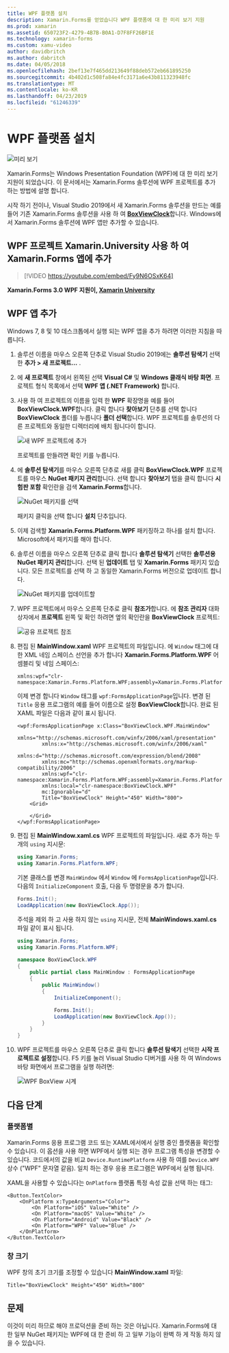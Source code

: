 ```yaml
---
title: WPF 플랫폼 설치
description: Xamarin.Forms를 얻었습니다 WPF 플랫폼에 대 한 미리 보기 지원
ms.prod: xamarin
ms.assetid: 650723F2-4279-4B7B-B0A1-D7F8FF26BF1E
ms.technology: xamarin-forms
ms.custom: xamu-video
author: davidbritch
ms.author: dabritch
ms.date: 04/05/2018
ms.openlocfilehash: 2bef13e7f465dd213649f88deb572eb661895250
ms.sourcegitcommit: 4b402d1c508fa84e4fc3171a6e43b811323948fc
ms.translationtype: MT
ms.contentlocale: ko-KR
ms.lasthandoff: 04/23/2019
ms.locfileid: "61246339"
---
```

# <a name="wpf-platform-setup"></a>WPF 플랫폼 설치

![미리 보기](~/media/shared/preview.png)

Xamarin.Forms는 Windows Presentation Foundation (WPF)에 대 한 미리 보기 지원이 되었습니다. 이 문서에서는 Xamarin.Forms 솔루션에 WPF 프로젝트를 추가 하는 방법에 설명 합니다.

시작 하기 전이나, Visual Studio 2019에서 새 Xamarin.Forms 솔루션을 만드는 예를 들어 기존 Xamarin.Forms 솔루션을 사용 하 여 [ **BoxViewClock**](https://developer.xamarin.com/samples/xamarin-forms/BoxView/BoxViewClock/)합니다. Windows에서 Xamarin.Forms 솔루션에 WPF 앱만 추가할 수 있습니다.

## <a name="add-a-wpf-project-to-a-xamarinforms-app-with-xamarinuniversity"></a>WPF 프로젝트 Xamarin.University 사용 하 여 Xamarin.Forms 앱에 추가

> [!VIDEO https://youtube.com/embed/Fy9N6OSxK64]

**Xamarin.Forms 3.0 WPF 지원이, [Xamarin University](https://university.xamarin.com/)**

## <a name="adding-a-wpf-app"></a>WPF 앱 추가

Windows 7, 8 및 10 데스크톱에서 실행 되는 WPF 앱을 추가 하려면 이러한 지침을 따릅니다.

1. 솔루션 이름을 마우스 오른쪽 단추로 Visual Studio 2019에는 **솔루션 탐색기** 선택한 **추가 > 새 프로젝트...** .

2. 에 **새 프로젝트** 창에서 왼쪽된 선택 **Visual C#** 및 **Windows 클래식 바탕 화면**. 프로젝트 형식 목록에서 선택 **WPF 앱 (.NET Framework)** 합니다. 

3. 사용 하 여 프로젝트의 이름을 입력 한 **WPF** 확장명을 예를 들어 **BoxViewClock.WPF**합니다. 클릭 합니다 **찾아보기** 단추를 선택 합니다 **BoxViewClock** 폴더를 누릅니다 **폴더 선택**합니다. WPF 프로젝트를 솔루션의 다른 프로젝트와 동일한 디렉터리에 배치 됩니다이 합니다.

    ![새 WPF 프로젝트에 추가](wpf-images/add-new-project.png "새 WPF 프로젝트에 추가")

    프로젝트를 만들려면 확인 키를 누릅니다.

4. 에 **솔루션 탐색기**를 마우스 오른쪽 단추로 새를 클릭 **BoxViewClock.WPF** 프로젝트를 마우스 **NuGet 패키지 관리**합니다. 선택 합니다 **찾아보기** 탭을 클릭 합니다 **시험판 포함** 확인란을 검색 **Xamarin.Forms**합니다.

    ![NuGet 패키지를 선택](wpf-images/select-nuget-package.png "NuGet 패키지를 선택 합니다.")

    패키지 클릭을 선택 합니다 **설치** 단추입니다.

5. 이제 검색할 **Xamarin.Forms.Platform.WPF** 패키징하고 하나를 설치 합니다. Microsoft에서 패키지를 해야 합니다.

6. 솔루션 이름을 마우스 오른쪽 단추로 클릭 합니다 **솔루션 탐색기** 선택한 **솔루션용 NuGet 패키지 관리**합니다. 선택 된 **업데이트** 탭 및 **Xamarin.Forms** 패키지 있습니다. 모든 프로젝트를 선택 하 고 동일한 Xamarin.Forms 버전으로 업데이트 합니다.

    ![NuGet 패키지를 업데이트할](wpf-images/update-nuget-package.png "NuGet 패키지를 업데이트 합니다.") 

7. WPF 프로젝트에서 마우스 오른쪽 단추로 클릭 **참조가**합니다. 에 **참조 관리자** 대화 상자에서 **프로젝트** 왼쪽 및 확인 하려면 옆의 확인란을 **BoxViewClock** 프로젝트:

    ![공유 프로젝트 참조](wpf-images/reference-shared-project.png "공유 프로젝트 참조")

8. 편집 된 **MainWindow.xaml** WPF 프로젝트의 파일입니다. 에 `Window` 태그에 대 한 XML 네임 스페이스 선언을 추가 합니다 **Xamarin.Forms.Platform.WPF** 어셈블리 및 네임 스페이스:

    ```xaml
    xmlns:wpf="clr-namespace:Xamarin.Forms.Platform.WPF;assembly=Xamarin.Forms.Platform.WPF"
    ```

    이제 변경 합니다 `Window` 태그를 `wpf:FormsApplicationPage`입니다. 변경 된 `Title` 응용 프로그램의 예를 들어 이름으로 설정 **BoxViewClock**합니다. 완료 된 XAML 파일은 다음과 같이 표시 됩니다.

    ```xaml
    <wpf:FormsApplicationPage x:Class="BoxViewClock.WPF.MainWindow"
            xmlns="http://schemas.microsoft.com/winfx/2006/xaml/presentation"
            xmlns:x="http://schemas.microsoft.com/winfx/2006/xaml"
            xmlns:d="http://schemas.microsoft.com/expression/blend/2008"
            xmlns:mc="http://schemas.openxmlformats.org/markup-compatibility/2006"
            xmlns:wpf="clr-namespace:Xamarin.Forms.Platform.WPF;assembly=Xamarin.Forms.Platform.WPF"
            xmlns:local="clr-namespace:BoxViewClock.WPF"
            mc:Ignorable="d"
            Title="BoxViewClock" Height="450" Width="800">
        <Grid>
        
        </Grid>
    </wpf:FormsApplicationPage>
    ```

9. 편집 된 **MainWindow.xaml.cs** WPF 프로젝트의 파일입니다. 새로 추가 하는 두 개의 `using` 지시문:

    ```csharp
    using Xamarin.Forms;
    using Xamarin.Forms.Platform.WPF;
    ```

    기본 클래스를 변경 `MainWindow` 에서 `Window` 에 `FormsApplicationPage`입니다. 다음의 `InitializeComponent` 호출, 다음 두 명령문을 추가 합니다.

    ```csharp
    Forms.Init();
    LoadApplication(new BoxViewClock.App());
    ```
    
    주석을 제외 하 고 사용 하지 않는 `using` 지시문, 전체 **MainWindows.xaml.cs** 파일 같이 표시 됩니다.

    ```csharp
    using Xamarin.Forms;
    using Xamarin.Forms.Platform.WPF;

    namespace BoxViewClock.WPF
    {
        public partial class MainWindow : FormsApplicationPage
        {
            public MainWindow()
            {
                InitializeComponent();

                Forms.Init();
                LoadApplication(new BoxViewClock.App());
            }
        }
    }
    ```

10. WPF 프로젝트를 마우스 오른쪽 단추로 클릭 합니다 **솔루션 탐색기** 선택한 **시작 프로젝트로 설정**합니다. F5 키를 눌러 Visual Studio 디버거를 사용 하 여 Windows 바탕 화면에서 프로그램을 실행 하려면:

    ![WPF BoxView 시계](wpf-images/wpf-boxviewclock.png "WPF BoxView 시계" )

## <a name="next-steps"></a>다음 단계

### <a name="platform-specifics"></a>플랫폼별

Xamarin.Forms 응용 프로그램 코드 또는 XAML에서에서 실행 중인 플랫폼을 확인할 수 있습니다. 이 옵션을 사용 하면 WPF에서 실행 되는 경우 프로그램 특성을 변경할 수 있습니다. 코드에서의 값을 비교 `Device.RuntimePlatform` 사용 하 여를 `Device.WPF` 상수 ("WPF" 문자열 같음). 일치 하는 경우 응용 프로그램은 WPF에서 실행 됩니다.

XAML을 사용할 수 있습니다는 `OnPlatform` 플랫폼 특정 속성 값을 선택 하는 태그:

```xaml
<Button.TextColor>
    <OnPlatform x:TypeArguments="Color">
        <On Platform="iOS" Value="White" />
        <On Platform="macOS" Value="White" />
        <On Platform="Android" Value="Black" />
        <On Platform="WPF" Value="Blue" />
    </OnPlatform>
</Button.TextColor>
```

### <a name="window-size"></a>창 크기

WPF 창의 초기 크기를 조정할 수 있습니다 **MainWindow.xaml** 파일:

```xaml
Title="BoxViewClock" Height="450" Width="800"
```

## <a name="issues"></a>문제

이것이 미리 하므로 해야 프로덕션을 준비 하는 것은 아닙니다. Xamarin.Forms에 대 한 일부 NuGet 패키지는 WPF에 대 한 준비 하 고 일부 기능이 완벽 하 게 작동 하지 않을 수 있습니다.

